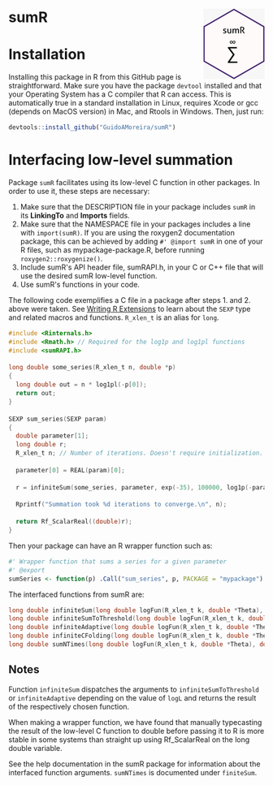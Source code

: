 # sumR <img src='man/figures/logo.jpeg' align="right" height="139" />

# Installation
Installing this package in R from this GitHub page is straightforward. Make sure you have the package `devtool` installed and that your Operating System has a C compiler that R can access. This is automatically true in a standard installation in Linux, requires Xcode or gcc (depends on MacOS version) in Mac, and Rtools in Windows. Then, just run:

```R
devtools::install_github("GuidoAMoreira/sumR")
```

# Interfacing low-level summation

Package `sumR` facilitates using its low-level C function in other packages. In order to use it, these steps are necessary:

1. Make sure that the DESCRIPTION file in your package includes `sumR` in its **LinkingTo** and **Imports** fields.
2. Make sure that the NAMESPACE file in your packages includes a line with `import(sumR)`. If you are using the roxygen2 documentation package, this can be achieved by adding `#' @import sumR` in one of your R files, such as mypackage-package.R, before running `roxygen2::roxygenize()`.
3. Include sumR's API header file, sumRAPI.h, in your C or C++ file that will use the desired sumR low-level function.
4. Use sumR's functions in your code.

The following code exemplifies a C file in a package after steps 1. and 2. above were taken. See [Writing R Extensions](https://cran.r-project.org/doc/manuals/r-release/R-exts.html) to learn about the `SEXP` type and related macros and functions. `R_xlen_t` is an alias for `long`.

```C
#include <Rinternals.h>
#include <Rmath.h> // Required for the log1p and log1pl functions
#include <sumRAPI.h>

long double some_series(R_xlen_t n, double *p)
{
  long double out = n * log1pl(-p[0]);
  return out;
}

SEXP sum_series(SEXP param)
{
  double parameter[1];
  long double r;
  R_xlen_t n; // Number of iterations. Doesn't require initialization.

  parameter[0] = REAL(param)[0];

  r = infiniteSum(some_series, parameter, exp(-35), 100000, log1p(-parameter[0]), 0, &n);
  
  Rprintf("Summation took %d iterations to converge.\n", n);
  
  return Rf_ScalarReal((double)r);
}

```

Then your package can have an R wrapper function such as:

```R
#' Wrapper function that sums a series for a given parameter
#' @export
sumSeries <- function(p) .Call("sum_series", p, PACKAGE = "mypackage")
```

The interfaced functions from sumR are:

```C
long double infiniteSum(long double logFun(R_xlen_t k, double *Theta), double *params, double eps, R_xlen_t maxIter, double logL, R_xlen_t n0, R_xlen_t* n);
long double infiniteSumToThreshold(long double logFun(R_xlen_t k, double *Theta), double *params, double eps, R_xlen_t maxIter, R_xlen_t n0, R_xlen_t* n);
long double infiniteAdaptive(long double logFun(R_xlen_t k, double *Theta), double *params, double eps, R_xlen_t maxIter, double logL, R_xlen_t n0, R_xlen_t* n);
long double infiniteCFolding(long double logFun(R_xlen_t k, double *Theta), double *params, double eps, R_xlen_t maxIter, R_xlen_t n0, R_xlen_t* n, R_xlen_t c, R_xlen_t N_start);
long double sumNTimes(long double logFun(R_xlen_t k, double *Theta), double *params, R_xlen_t n, R_xlen_t n0);
```

## Notes
Function `infiniteSum` dispatches the arguments to `infiniteSumToThreshold` or `infiniteAdaptive` depending on the value of `logL` and returns the result of the respectively chosen function.

When making a wrapper function, we have found that manually typecasting the result of the low-level C function to double before passing it to R is more stable in some systems than straight up using Rf_ScalarReal on the long double variable.

See the help documentation in the sumR package for information about the interfaced function arguments. `sumNTimes` is documented under `finiteSum`.
